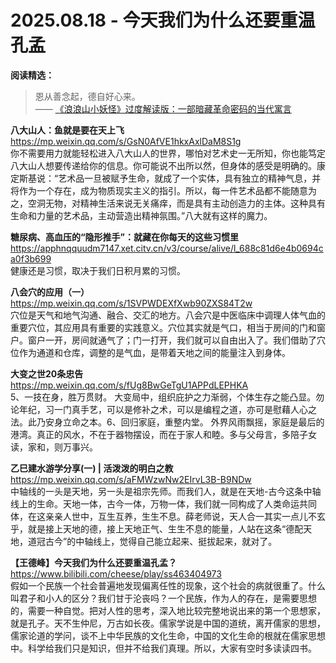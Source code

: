 2025.08.18 - 今天我们为什么还要重温孔孟
========

**阅读精选：**  

> 恩从善念起，德自好心来。  
> —— [《浪浪山小妖怪》过度解读版：一部暗藏革命密码的当代寓言](https://www.bilibili.com/video/BV13TtkzdE3g/)

**八大山人：鱼就是要在天上飞**  
https://mp.weixin.qq.com/s/GsN0AfVE1hkxAxlDaM8S1g  
你不需要用力就能轻松进入八大山人的世界，哪怕对艺术史一无所知，你也能笃定八大山人想要传递给你的信息。你可能说不出所以然，但身体的感受是明确的。康定斯基说：“艺术品一旦被赋予生命，就成了一个实体，具有独立的精神气息，并将作为一个存在，成为物质现实主义的指引。所以，每一件艺术品都不能随意为之，空洞无物，对精神生活来说无关痛痒，而是具有主动创造力的主体。这种具有生命和力量的艺术品，主动营造出精神氛围。”八大就有这样的魔力。

**糖尿病、高血压的“隐形推手”：就藏在你每天的这些习惯里**  
https://apphnqquudm7147.xet.citv.cn/v3/course/alive/l_688c81d6e4b0694ca0f3b699  
健康还是习惯，取决于我们日积月累的习惯。

**八会穴的应用（一）**  
https://mp.weixin.qq.com/s/1SVPWDEXfXwb90ZXS84T2w  
穴位是天气和地气沟通、融合、交汇的地方。八会穴是中医临床中调理人体气血的重要穴位，其应用具有重要的实践意义。穴位其实就是气口，相当于房间的门和窗户。窗户一开，房间就通气了；门一打开，我们就可以自由出入了。我们借助了穴位作为通道和仓库，调整的是气血，是带着天地之间的能量注入到身体。

**大变之世20条忠告**  
https://mp.weixin.qq.com/s/fUg8BwGeTgU1APPdLEPHKA  
5、一技在身，胜万贯财。 大变局中，组织庇护之力渐弱，个体生存之能凸显。勿论年纪，习一门真手艺，可以是修补之术，可以是编程之道，亦可是慰藉人心之法。此乃安身立命之本。6、回归家庭，重整内堂。 外界风雨飘摇，家庭是最后的港湾。真正的风水，不在于器物摆设，而在于家人和睦。多与父母言，多陪子女读，家和，则万事兴。

**乙巳建水游学分享(一) | 活泼泼的明白之教**  
https://mp.weixin.qq.com/s/aFMWzwNw2EIrvL3B-B9NDw  
中轴线的一头是天地，另一头是祖宗先师。而我们人，就是在天地-古今这条中轴线上的生命。天地一体，古今一体，万物一体，我们就一同构成了人类命运共同体，在这亲亲人世中，互生互养，生生不息。薛老师说，天人合一其实一点儿不玄乎，就是接上天地的德，接上天地正气、生生不息的能量，人站在这条“德配天地，道冠古今”的中轴线上，觉得自己能立起来、挺拔起来，就对了。

**【王德峰】今天我们为什么还要重温孔孟？**  
https://www.bilibili.com/cheese/play/ss463404973   
假如一个民族一个社会普遍地发现偏离任性的现象，这个社会的病就很重了。什么叫君子和小人的区分？我们甘于沦丧吗？一个民族，作为人的存在，是需要思想的，需要一种自觉。把对人性的思考，深入地比较完整地说出来的第一个思想家，就是孔子。天不生仲尼，万古如长夜。儒家学说是中国的道统，离开儒家的思想，儒家论道的学问，谈不上中华民族的文化生命，中国的文化生命的根就在儒家思想中。科学给我们只是知识，但并不给我们真理。所以，大家有空时多读读四书。